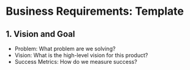# Business Requirements: Template
## 1. Vision and Goal
* Problem: What problem are we solving?
* Vision: What is the high-level vision for this product?
* Success Metrics: How do we measure success?
